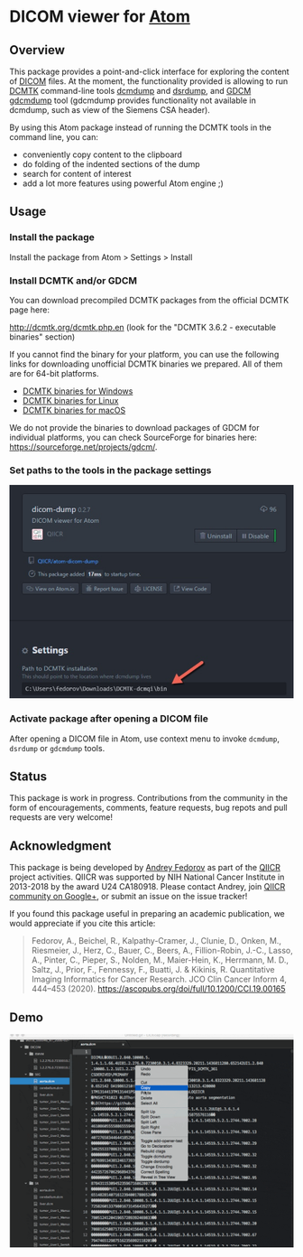 # DICOM viewer for [Atom](http://atom.io)

## Overview

This package provides a point-and-click interface for exploring the content of [DICOM](http://dicom.nema.org/) files. At the moment, the functionality provided is allowing to run [DCMTK](http://dicom.offis.de/dcmtk.php.en) command-line tools [dcmdump](http://support.dcmtk.org/docs/dcmdump.html) and [dsrdump](http://support.dcmtk.org/docs/dsrdump.html), and [GDCM](http://gdcm.sourceforge.net) [gdcmdump](http://gdcm.sourceforge.net/html/gdcmdump.html) tool (gdcmdump provides functionality not available in dcmdump, such as view of the Siemens CSA header).

By using this Atom package instead of running the DCMTK tools in the command
line, you can:

* conveniently copy content to the clipboard
* do folding of the indented sections of the dump
* search for content of interest
* add a lot more features using powerful Atom engine ;)

## Usage

### Install the package

Install the package from Atom > Settings > Install

### Install DCMTK and/or GDCM

You can download precompiled DCMTK packages from the official DCMTK page here:

 http://dcmtk.org/dcmtk.php.en (look for the "DCMTK 3.6.2 - executable binaries" section)

 If you cannot find the binary for your platform, you can use the following links for downloading unofficial DCMTK binaries we prepared. All of them are for 64-bit platforms.
 * [DCMTK binaries for Windows](https://github.com/QIICR/dcmtk-dcmqi/releases/download/0d2826645/dcmtk-Win64-0d2826645.zip)
 * [DCMTK binaries for Linux](https://github.com/QIICR/dcmtk-dcmqi/releases/download/0d2826645/dcmtk-Linux-0d2826645.zip)
 * [DCMTK binaries for macOS](https://github.com/QIICR/dcmtk-dcmqi/releases/download/0d2826645/dcmtk-macOS-0d2826645.zip)

 We do not provide the binaries to download packages of GDCM for individual platforms, you can check SourceForge for binaries here: https://sourceforge.net/projects/gdcm/.

### Set paths to the tools in the package settings

![Screenshot](https://raw.githubusercontent.com/QIICR/atom-dicom-dump/master/screenshots/dcmtk_path_settings.jpg)

### Activate package after opening a DICOM file

After opening a DICOM file in Atom, use context menu to invoke `dcmdump`, `dsrdump` or `gdcmdump` tools.

## Status

This package is work in progress. Contributions from the community in the form of encouragements, comments, feature requests, bug repots and pull requests are very welcome!

## Acknowledgment

This package is being developed by [Andrey Fedorov](https://github.com/fedorov) as part of the [QIICR](http://qiicr.org) project activities. QIICR was supported by NIH National Cancer Institute in 2013-2018 by the award U24 CA180918. Please contact Andrey, join [QIICR community on Google+](https://plus.google.com/b/103730364707811819340/+QiicrOrg), or submit an issue on the issue tracker!

If you found this package useful in preparing an academic publication, we would appreciate if you cite this article:

> Fedorov, A., Beichel, R., Kalpathy-Cramer, J., Clunie, D., Onken, M., Riesmeier, J., Herz, C., Bauer, C., Beers, A., Fillion-Robin, J.-C., Lasso, A., Pinter, C., Pieper, S., Nolden, M., Maier-Hein, K., Herrmann, M. D., Saltz, J., Prior, F., Fennessy, F., Buatti, J. & Kikinis, R. Quantitative Imaging Informatics for Cancer Research. JCO Clin Cancer Inform 4, 444–453 (2020). https://ascopubs.org/doi/full/10.1200/CCI.19.00165

## Demo

![Screenshot](https://raw.githubusercontent.com/QIICR/atom-dicom-dump/master/screenshots/demo.gif)
